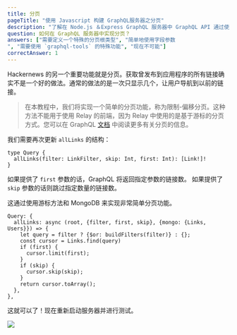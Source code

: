 ```yaml
---
title: 分页
pageTitle: "使用 Javascript 构建 GraphQL服务器之分页"
description: "了解在 Node.js ＆Express GraphQL 服务器中 GraphQL API 通过使用查询参数实现限制-偏移的分页方式的最佳实践。"
question: 如何在 GraphQL 服务器中实现分页？
answers: ["需要定义一个特殊的分页根类型", "简单地使用字段参数
", "需要使用 `graphql-tools` 的特殊功能", "现在不可能"]
correctAnswer: 1
---
```


Hackernews 的另一个重要功能就是分页。获取曾发布到应用程序的所有链接确实不是一个好的做法。通常的做法的是一次只显示几个，让用户导航到以前的链接。

> 在本教程中，我们将实现一个简单的分页功能，称为限制-偏移分页。这种方法不能用于使用 Relay 的前端，因为 Relay 中使用的是基于游标的分页方式。您可以在 GraphQL [文档](http://graphql.org/learn/pagination/) 中阅读更多有关分页的信息。

<Instruction>

我们需要再次更新 `allLinks` 的结构：

```graphql(path=".../hackernews-graphql-js/src/schema/index.js")
type Query {
  allLinks(filter: LinkFilter, skip: Int, first: Int): [Link!]!
}
```

</Instruction>

如果提供了 `first` 参数的话，GraphQL 将返回指定参数的链接数。 如果提供了 `skip` 参数的话则跳过指定数量的链接数。

<Instruction>

这通过使用游标方法和 MongoDB 来实现非常简单分页功能。

```js(path=".../hackernews-graphql-js/src/schema/resolvers.js")
Query: {
  allLinks: async (root, {filter, first, skip}, {mongo: {Links, Users}}) => {
    let query = filter ? {$or: buildFilters(filter)} : {};
    const cursor = Links.find(query)
    if (first) {
      cursor.limit(first);
    }
    if (skip) {
      cursor.skip(skip);
    }
    return cursor.toArray();
  },
},
```

</Instruction>

这就可以了！现在重新启动服务器并进行测试。

![](https://i.imgur.com/20H6nmg.png)